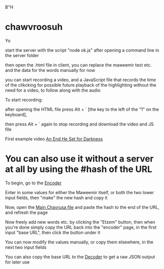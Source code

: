 B"H


# chawvroosuh


Yo

start the server with the script "node ok.js" after opening a command line in the server folder


then open the .html file in client, you can replace the maweemir text etc. and the data for the words manually for now


you can start recording a video, and a JavaScript file that records the time of the clikcking for possible future playback of the highlighting without the need for a video, to follow along with the audio

To start recording:

after opening the HTML file press Alt + ` [the key to the left of the "1" on the keyboard],

then press Alt + ` again to stop recording and download the video and JS file


First example video [An End He Set for Darkness](https://moshiach77d.blogspot.com/2021/07/youtube-video-player.html)

# You can also use it without a server at all by using the #hash of the URL

To begin, go to the [Encoder](https://yaakovyitzchak.github.io/chawvroosuh/client/encoder.html)

Enter in some values for either the Maweemir itself, or both the two lower input fields, then "make" the new hash and copy it

Now, open the [Main Chavrusa file](https://yaakovyitzchak.github.io/chawvroosuh/client/chavruta.html) and paste the hash to the end of the URL, and refresh the page

Now freely add new words etc. by clicking the "Etzem" button, then when you're done simply copy the URL back into the "encoder" page, in the first input "base URL", then click the button under it

You can now modify the values manually, or copy them elsewhere, in the next two input fields

You can also copy the base URL to the [Decoder](https://yaakovyitzchak.github.io/chawvroosuh/client/decoder.html) to get a raw JSON output for later use
